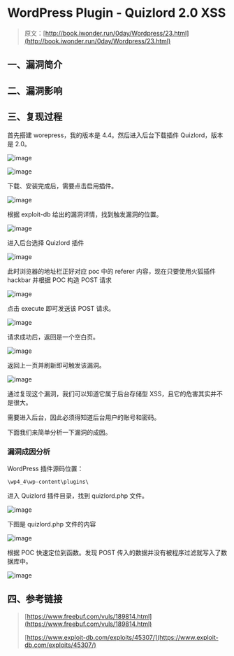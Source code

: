 # WordPress Plugin - Quizlord 2.0 XSS

> 原文：[http://book.iwonder.run/0day/Wordpress/23.html](http://book.iwonder.run/0day/Wordpress/23.html)

## 一、漏洞简介

## 二、漏洞影响

## 三、复现过程

首先搭建 worepress，我的版本是 4.4。然后进入后台下载插件 Quizlord，版本是 2.0。

![image](img/8562838a51a1ddab718e582e6c5fe5db.png)

![image](img/2c1efb20dc872d03cb0c15fc594bd0af.png)

下载、安装完成后，需要点击启用插件。

![image](img/b2f7c34551d3b113e4098cfbb4224e31.png)

根据 exploit-db 给出的漏洞详情，找到触发漏洞的位置。

![image](img/1bd57d920f1429bc1e719937649f8e21.png)

进入后台选择 Quizlord 插件

![image](img/79fb4581985cd28cb011e0f5f35eb28f.png)

此时浏览器的地址栏正好对应 poc 中的 referer 内容，现在只要使用火狐插件 hackbar 并根据 POC 构造 POST 请求

![image](img/110abc5c568a3a932012417d0f7fb1c1.png)

点击 execute 即可发送该 POST 请求。

![image](img/474489f7ce4050e3db1f1ff305b3fe21.png)

请求成功后，返回是一个空白页。

![image](img/34e37faaed46e9f7d70a995c81690bbc.png)

返回上一页并刷新即可触发该漏洞。

![image](img/0edcbc92151bf8b2e7587dd03519f77d.png)

通过复现这个漏洞，我们可以知道它属于后台存储型 XSS，且它的危害其实并不是很大。

需要进入后台，因此必须得知道后台用户的账号和密码。

下面我们来简单分析一下漏洞的成因。

### 漏洞成因分析

WordPress 插件源码位置：

```
\wp4_4\wp-content\plugins\ 
```

进入 Quizlord 插件目录，找到 quizlord.php 文件。

![image](img/e2d0be3c63397cb8e7ecb64282dec838.png)

下图是 quizlord.php 文件的内容

![image](img/060b36e75631a1a00a99a6162698f189.png)

根据 POC 快速定位到函数。发现 POST 传入的数据并没有被程序过滤就写入了数据库中。

![image](img/d802294b3fd18aa66aab7103233e5315.png)

## 四、参考链接

> [https://www.freebuf.com/vuls/189814.html](https://www.freebuf.com/vuls/189814.html)
> 
> [https://www.exploit-db.com/exploits/45307/](https://www.exploit-db.com/exploits/45307/)

